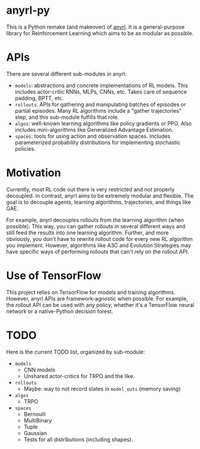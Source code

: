 # anyrl-py

This is a Python remake (and makeover) of [anyrl](https://github.com/unixpickle/anyrl). It is a general-purpose library for Reinforcement Learning which aims to be as modular as possible.

# APIs

There are several different sub-modules in anyrl:

 * `models`: abstractions and concrete implementations of RL models. This includes actor-critic RNNs, MLPs, CNNs, etc. Takes care of sequence padding, BPTT, etc.
 * `rollouts`: APIs for gathering and manipulating batches of episodes or partial episodes. Many RL algorithms include a "gather trajectories" step, and this sub-module fulfills that role.
 * `algos`: well-known learning algorithms like policy gradients or PPO. Also includes mini-algorithms like Generalized Advantage Estimation.
 * `spaces`: tools for using action and observation spaces. Includes parameterized probability distributions for implementing stochastic policies.

# Motivation

Currently, most RL code out there is very restricted and not properly decoupled. In contrast, anyrl aims to be extremely modular and flexible. The goal is to decouple agents, learning algorithms, trajectories, and things like GAE.

For example, anyrl decouples rollouts from the learning algorithm (when possible). This way, you can gather rollouts in several different ways and still feed the results into one learning algorithm. Further, and more obviously, you don't have to rewrite rollout code for every new RL algorithm you implement. However, algorithms like A3C and Evolution Strategies may have specific ways of performing rollouts that can't rely on the rollout API.

# Use of TensorFlow

This project relies on TensorFlow for models and training algorithms. However, anyrl APIs are framework-agnostic when possible. For example, the rollout API can be used with any policy, whether it's a TensorFlow neural network or a native-Python decision forest.

# TODO

Here is the current TODO list, organized by sub-module:

* `models`
  * CNN models
  * Unshared actor-critics for TRPO and the like.
* `rollouts`
  * Maybe: way to not record states in `model_outs` (memory saving)
* `algos`
  * TRPO
* `spaces`
  * Bernoulli
  * MultiBinary
  * Tuple
  * Gaussian
  * Tests for all distributions (including shapes).
